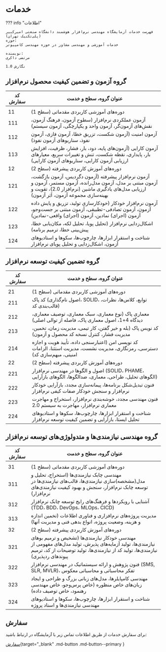 #   خدمات




??? info "اطلاعات"

    فهرست خدمات آزمایشگاه مهندسی نرم‌افزار هوشمند دانشگاه صنعتی امیرکبیر (پلی‌تکنیک تهران)
    حوزه:
    خدمات آموزشی و مهندسی مشاور در حوزه مهندسی کامپیوتر

    نویسنده:
    مرتضی ذاکری

    نگارش 1.0 




## گروه آزمون و تضمین کیفیت محصول نرم‌افزار
 
 | کد سفارش | عنوان گروه، سطح و خدمت                                                                                  |
|----------|---------------------------------------------------------------------------------------------------------|
|          |
| 11       | دوره‌های آموزشی کاربردی مقدماتی (سطح 1)                                                                 |
| 111      | آزمون عملکردی نرم‌افزار (سطوح آزمون، فرهنگ آزمون، نقش‌های آزمون‌گر، آزمون واحد و یکپارچگی، آزمون سیستم) |
| 112      | آزمون امنیت (آزمون شکست، تزریق خطا، آزمون فازی، آزمون نفوذ، سناریوهای آزمون نفوذ)                     |
| 113      | آزمون کارایی (آزمون‌های پایه، دود، بار، فشار، ظرفیت، افزایش بار، پایداری، نقطه شکست، تنش و تغییرات سریع، معیارهای ارزیابی آزمون کارایی، سناریوهای آزمون کارایی) |
| 12       | دوره‌های آموزش کاربردی پیشرفته (سطح 2)                                                                 |
| 121      | آزمون نرم‌افزار پیشرفته (آزمون دگردیس، آزمون بازگشت، آزمون مبتنی بر مدل، آزمون مدل‌رانده، آزمون مستمر، آزمون و ارزیابی مدل‌های یادگیری ماشین (نرم‌افزار 2.0)، تقویت و بهینه‌سازی مجموعه آزمون، اَبَر آزمون) |
| 122      | آزمون نرم‌افزار خودکار (خودکارسازی تولید، تزریق و پایش داده آزمون، آزمون تصادفی-تطبیقی، آزمون مبتنی بر جست‌وجو، آزمون (اجرای) نمادین، آزمون (اجرای) واقعی-نمادین) |
| 123      | اشکال‌زدایی نرم‌افزار (تحلیل پویا، تحلیل لکه، مکان‌یابی خطا، پیش‌بینی خطا، ترمیم برنامه)              |
| 124      | شناخت و استقرار ابزارها، چارچوب‌ها، سکوها و استادیوهای آزمون، اشکال‌زدایی و تحلیل پویای نرم‌افزار      |



## گروه تضمین کیفیت توسعه نرم‌افزار


| کد سفارش | عنوان گروه، سطح و خدمت                                                                                                        |
|----------|-------------------------------------------------------------------------------------------------------------------------------|
|          |                                                                                                                               |
| 21       | دوره‌های آموزشی کاربردی مقدماتی (سطح 1)                                                                                       |
| 211      | کد پاک (اصول نام‌گذاری، SOLID، توابع، کلاس‌ها، نظرات، قالب‌بندی کد)                                                           |
| 212      | معماری پاک (نوع معماری، سبک معماری، توصیف معماری، دیدگاه 4+1، اصول معماری پاک، فاصله از توالی اصلی)                           |
| 213      | کد نویس پاک (بله و خیر گفتن، کار تیمی، مدیریت زمان، تخمین، مدیریت فشار، کنترل نسخه کد محصول و آزمون)                          |
| 214      | کد نویسی امن (اعتبارسنجی داده، تأیید هویت و اجازه دسترسی، رمزنگاری، مدیریت نشست، مدیریت استثنا، الزامات امنیتی، مبهم‌سازی کد) |
| 22       | دوره‌های آموزش کاربردی پیشرفته (سطح 2)                                                                                        |
| 221      | اصول و الگوها در مهندسی نرم‌افزار (SOLID، PHAME، الگوهای تحلیل، طراحی، معماری، ضدالگوها، الگوهای بازآرایی)                    |
| 222      | فنون تبدیل‌شکل برنامه‌ها، پیمانه‌سازی مجدد، بازآرایی خودکار نرم‌افزار و سنجش خودکار صفات کیفی نرم‌افزار                       |
| 223      | فنون مهندسی مجدد، خوشه‌بندی نرم‌افزار، استخراج و مهاجرت معماری نرم‌افزار، مهاجرت به سیستم 2.0                                 |
| 224      | شناخت و استقرار ابزارها، چارچوب‌ها، سکوها و استادیوهای تحلیل ایستا، بازآرایی و تضمین کیفیت توسعه نرم‌افزار                    |


##  گروه مهندسی نیازمندی‌ها و متدولوژی‌های توسعه نرم‌افزار  

| کد سفارش | عنوان گروه، سطح و خدمت                                                                                  |
|----------|---------------------------------------------------------------------------------------------------------|
|          |
| 31       | دوره‌های آموزشی کاربردی مقدماتی (سطح 1)                                                               |
| 311      | مهندسی چابک نیازمندی‌ها (استخراج، تحلیل و مدل(مشخصه)‌سازی نیازمندی‌ها، قالب‌های نیازمندی‌ها در توسعه چابک نرم‌افزار، سنجش و بهبود کیفیت نیازمندی‌های نرم‌افزار) |
| 312      | آشنایی با رویکردها و فرهنگ‌های رایج توسعه چابک نرم‌افزار (TDD، BDD، DevOps، MLOps، CICD)              |
| 313      | مدیریت پروژه‌های نرم‌افزاری و فناوری اطلاعات (تخمین اندازه و هزینه، وضعیت پروژه، انواع بدهی فنی و مدیریت آنها) |
| 32       | دوره‌های آموزش کاربردی پیشرفته (سطح 2)                                                               |
| 321      | مهندسی خودکار نیازمندی‌ها (تشخیص و ترمیم بوهای نیازمندی‌ها، تولید آزمایه‌های پذیرش، تولید مدل‌های مفهومی از نیازمندی‌ها، تولید کد از نیازمندی‌ها، تولید توضیحات از کد، ترمیم پیوندهای ردپذیری) |
| 322      | فنون پژوهش و ارائه سیستماتیک در مهندسی نرم‌افزار (SMS, SLR, MVLR)، تفکر محاسباتی و محاسباتی معکوس   |
| 323      | مهندسی کامپایلرها، مدل‌های زبانی بزرگ و طراحی و ایجاد زبان‌های خاص منظوره (خاص پرس‌وجو، خاص مهندسی رهنمود، خاص توصیف داده) |
| 324      | شناخت و استقرار ابزارها، چارچوب‌ها، سکوها و استادیوهای مهندسی نیازمندی‌ها و اسناد پروژه               |



##    سفارش 

برای سفارش خدمات از طریق اطلاعات تماس زیر با آزمایشگاه در ارتباط باشید: 

[سفارش](https://www.m-zakeri.ir/pages/contact-me.html){target="_blank" .md-button .md-button--primary }

<!--[Order now](https:t.me/mztel){ .md-button .md-button--primary target="_blank"}-->
